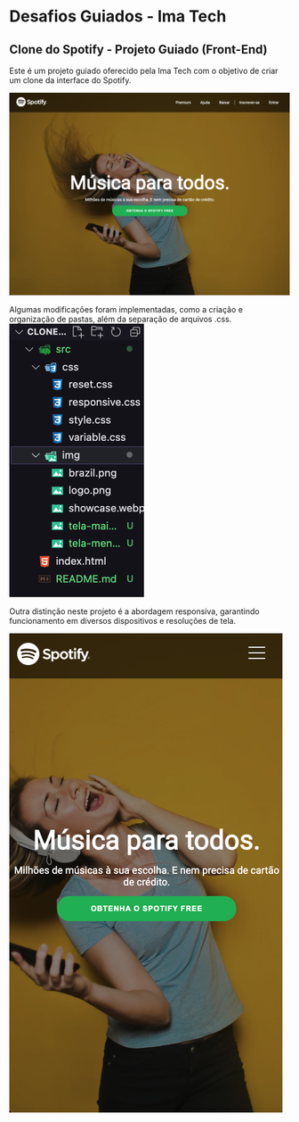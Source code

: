 # Desafios Guiados - Ima Tech
## Clone do Spotify - Projeto Guiado (Front-End)

Este é um projeto guiado oferecido pela Ima Tech com o objetivo de criar um clone da interface do Spotify. 

<img src="./src/img/tela-maior.png">

Algumas modificações foram implementadas, como a criação e organização de pastas, além da separação de arquivos .css. 
<img src="./src/img/src.png">

Outra distinção neste projeto é a abordagem responsiva, garantindo funcionamento em diversos dispositivos e resoluções de tela.

<img src="./src/img/tela-menor.png">